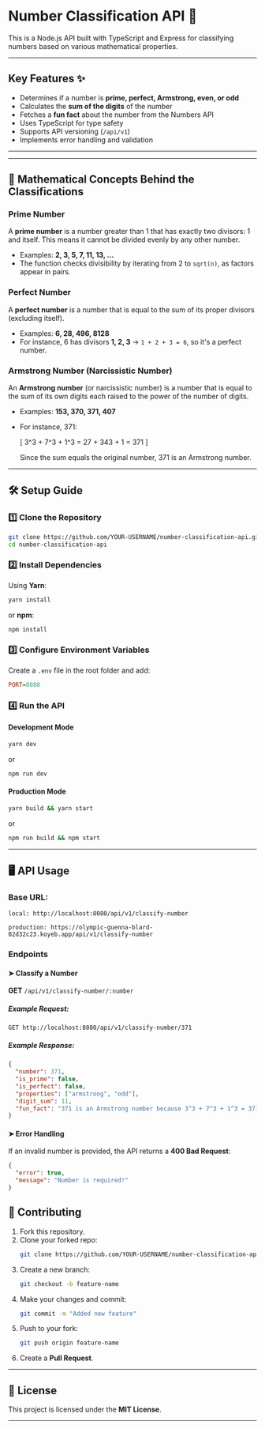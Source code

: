# Number Classification API 🚀

This is a Node.js API built with TypeScript and Express for classifying numbers based on various mathematical properties.

---

## Key Features ✨
- Determines if a number is **prime, perfect, Armstrong, even, or odd**
- Calculates the **sum of the digits** of the number
- Fetches a **fun fact** about the number from the Numbers API
- Uses TypeScript for type safety
- Supports API versioning (`/api/v1`)
- Implements error handling and validation

---


---

## 📖 Mathematical Concepts Behind the Classifications

### **Prime Number**
A **prime number** is a number greater than 1 that has exactly two divisors: 1 and itself. This means it cannot be divided evenly by any other number.
- Examples: **2, 3, 5, 7, 11, 13, ...**
- The function checks divisibility by iterating from 2 to `sqrt(n)`, as factors appear in pairs.

### **Perfect Number**
A **perfect number** is a number that is equal to the sum of its proper divisors (excluding itself).
- Examples: **6, 28, 496, 8128**
- For instance, 6 has divisors **1, 2, 3** → `1 + 2 + 3 = 6`, so it's a perfect number.

### **Armstrong Number (Narcissistic Number)**
An **Armstrong number** (or narcissistic number) is a number that is equal to the sum of its own digits each raised to the power of the number of digits.
- Examples: **153, 370, 371, 407**
- For instance, 371:
  
  \[ 3^3 + 7^3 + 1^3 = 27 + 343 + 1 = 371 \]
  
  Since the sum equals the original number, 371 is an Armstrong number.

---

## 🛠 Setup Guide

### 1️⃣ Clone the Repository
```bash
git clone https://github.com/YOUR-USERNAME/number-classification-api.git
cd number-classification-api
```

### 2️⃣ Install Dependencies
Using **Yarn**:
```bash
yarn install
```
or **npm**:
```bash
npm install
```

### 3️⃣ Configure Environment Variables
Create a `.env` file in the root folder and add:
```ini
PORT=8080
```

### 4️⃣ Run the API

#### **Development Mode**
```bash
yarn dev
```
or
```bash
npm run dev
```

#### **Production Mode**
```bash
yarn build && yarn start
```
or
```bash
npm run build && npm start
```

---

## 🖥 API Usage

### **Base URL:**  
```
local: http://localhost:8080/api/v1/classify-number
```
```
production: https://olympic-guenna-blard-02d32c23.koyeb.app/api/v1/classify-number
```

### **Endpoints**
#### ➤ Classify a Number
**GET** `/api/v1/classify-number/:number`

##### **Example Request:**
```
GET http://localhost:8080/api/v1/classify-number/371
```
##### **Example Response:**
```json
{
  "number": 371,
  "is_prime": false,
  "is_perfect": false,
  "properties": ["armstrong", "odd"],
  "digit_sum": 11,
  "fun_fact": "371 is an Armstrong number because 3^3 + 7^3 + 1^3 = 371"
}
```

#### ➤ Error Handling
If an invalid number is provided, the API returns a **400 Bad Request**:
```json
{
  "error": true,
  "message": "Number is required!"
}
```

## 📜 Contributing

1. Fork this repository.
2. Clone your forked repo:
   ```bash
   git clone https://github.com/YOUR-USERNAME/number-classification-api.git
   ```
3. Create a new branch:
   ```bash
   git checkout -b feature-name
   ```
4. Make your changes and commit:
   ```bash
   git commit -m "Added new feature"
   ```
5. Push to your fork:
   ```bash
   git push origin feature-name
   ```
6. Create a **Pull Request**.

---

## 📜 License
This project is licensed under the **MIT License**.

---

